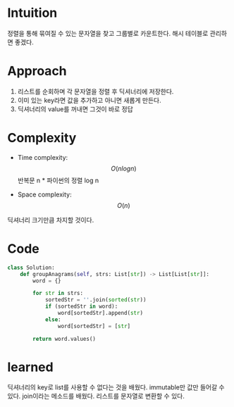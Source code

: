 # Intuition
정렬을 통해 묶여질 수 있는 문자열을 찾고 그룹별로 카운트한다. 해시 테이블로 관리하면 좋겠다.

# Approach
1. 리스트를 순회하며 각 문자열을 정렬 후 딕셔너리에 저장한다.
2. 이미 있는 key라면 값을 추가하고 아니면 새롭게 만든다.
3. 딕셔너리의 value를 꺼내면 그것이 바로 정답

# Complexity
- Time complexity: $$O(nlogn)$$
반복문 n * 파이썬의 정렬 log n
<!-- Add your time complexity here, e.g. $$O(n)$$ -->

- Space complexity: $$O(n)$$
<!-- Add your space complexity here, e.g. $$O(n)$$ -->
딕셔너리 크기만큼 차지할 것이다.

# Code
```python
class Solution:
    def groupAnagrams(self, strs: List[str]) -> List[List[str]]:
        word = {}

        for str in strs:
            sortedStr = ''.join(sorted(str))
            if (sortedStr in word):
                word[sortedStr].append(str)
            else:
                word[sortedStr] = [str]

        return word.values()
```

# learned
딕셔너리의 key로 list를 사용할 수 없다는 것을 배웠다. immutable만 값만 들어갈 수 있다.
join이라는 메소드를 배웠다. 리스트를 문자열로 변환할 수 있다.